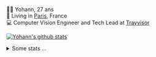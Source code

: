 <p>
  👨🏻 <bold>Yohann</bold>, 27 ans<br/>
  💼 Living in <a href="https://www.google.com/maps?q=paris">Paris</a>, France<br/>
  💻 Computer Vision Engineer and Tech Lead at <a href="https://trayvisor.com/">Trayvisor</a><br/>
</p>

<a href="https://github.com/anuraghazra/github-readme-stats"><img align="center" src="https://github-readme-stats-go94hl40s-yohann84l.vercel.app//api?username=yohann84L&show_icons=true&include_all_commits=true" alt="Yohann's github stats" /> </a>


<details>
  <summary>Some stats ...</summary><br/>
  

<!--START_SECTION:waka-->
![Code Time](http://img.shields.io/badge/Code%20Time-1%2C129%20hrs%2016%20mins-blue)

![Profile Views](http://img.shields.io/badge/Profile%20Views-0-blue)

**🐱 My GitHub Data** 

> 📦 440.8 kB Used in GitHub's Storage 
 > 
> 🏆 1,131 Contributions in the Year 2024
 > 
> 🚫 Not Opted to Hire
 > 
> 📜 26 Public Repositories 
 > 
> 🔑 21 Private Repositories 
 > 
**I'm an Early 🐤** 

```text
🌞 Morning                18012 commits       ████████░░░░░░░░░░░░░░░░░   31.10 % 
🌆 Daytime                32850 commits       ██████████████░░░░░░░░░░░   56.72 % 
🌃 Evening                6908 commits        ███░░░░░░░░░░░░░░░░░░░░░░   11.93 % 
🌙 Night                  142 commits         ░░░░░░░░░░░░░░░░░░░░░░░░░   00.25 % 
```
📅 **I'm Most Productive on Wednesday** 

```text
Monday                   10718 commits       █████░░░░░░░░░░░░░░░░░░░░   18.51 % 
Tuesday                  10673 commits       █████░░░░░░░░░░░░░░░░░░░░   18.43 % 
Wednesday                12412 commits       █████░░░░░░░░░░░░░░░░░░░░   21.43 % 
Thursday                 11515 commits       █████░░░░░░░░░░░░░░░░░░░░   19.88 % 
Friday                   11446 commits       █████░░░░░░░░░░░░░░░░░░░░   19.76 % 
Saturday                 366 commits         ░░░░░░░░░░░░░░░░░░░░░░░░░   00.63 % 
Sunday                   782 commits         ░░░░░░░░░░░░░░░░░░░░░░░░░   01.35 % 
```


📊 **This Week I Spent My Time On** 

```text
🕑︎ Time Zone: Europe/Paris

💬 Programming Languages: 
No Activity Tracked This Week

🔥 Editors: 
No Activity Tracked This Week

💻 Operating System: 
No Activity Tracked This Week
```

**I Mostly Code in Python** 

```text
Python                   27 repos            ██████████████░░░░░░░░░░░   55.10 % 
Jupyter Notebook         5 repos             ███░░░░░░░░░░░░░░░░░░░░░░   10.20 % 
JavaScript               3 repos             ██░░░░░░░░░░░░░░░░░░░░░░░   06.12 % 
HTML                     2 repos             █░░░░░░░░░░░░░░░░░░░░░░░░   04.08 % 
Shell                    1 repo              █░░░░░░░░░░░░░░░░░░░░░░░░   02.04 % 
```




 Last Updated on 27/09/2024 00:37:48 UTC
<!--END_SECTION:waka-->
